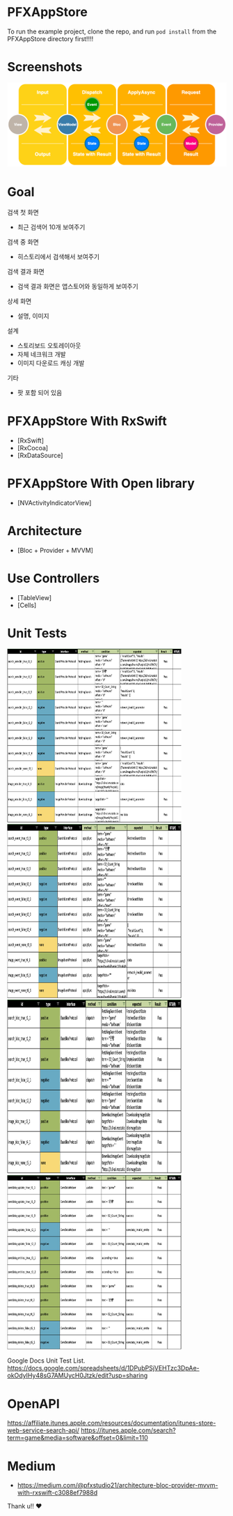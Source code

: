 # PFXAppStore

To run the example project, clone the repo, and run `pod install` from the PFXAppStore directory first!!!!

# Screenshots
![Collection Screen](/3.png)

# Goal

검색 첫 화면
 - 최근 검색어 10개 보여주기

검색 중 화면
 - 히스토리에서 검색해서 보여주기

검색 결과 화면
 - 검색 결과 화면은 앱스토어와 동일하게 보여주기

상세 화면
 - 설명, 이미지

설계
 - 스토리보드 오토레이아웃
 - 자체 네크워크 개발
 - 이미지 다운로드 캐싱 개발

기타
 - 팟 포함 되어 있음

# PFXAppStore With RxSwift

- [RxSwift]
- [RxCocoa]
- [RxDataSource]

# PFXAppStore With Open library

- [NVActivityIndicatorView]

# Architecture

- [Bloc + Provider + MVVM]

# Use Controllers

- [TableView]
- [Cells]

# Unit Tests

<img src="/unit-1.png" width="400" height="400">
<img src="/unit-2.png" width="400" height="400">
<img src="/unit-3.png" width="400" height="400">
<img src="/unit-4.png" width="400" height="400">

Google Docs Unit Test List.
https://docs.google.com/spreadsheets/d/1DPubPSjVEHTzc3DpAe-okOdyIHy48sG7AMUycH0Jtzk/edit?usp=sharing


# OpenAPI

https://affiliate.itunes.apple.com/resources/documentation/itunes-store-web-service-search-api/
https://itunes.apple.com/search?term=game&media=software&offset=0&limit=110

# Medium

- https://medium.com/@pfxstudio21/architecture-bloc-provider-mvvm-with-rxswift-c3088ef7988d


Thank u!! ❤️
